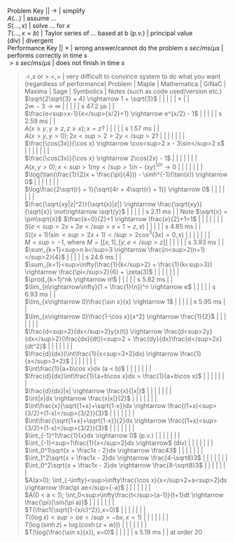 Problem Key                                 ||
 $\rightarrow$  |  simplify                       
 $A(...)$       |  assume ...                     
 $S(...,x)$     |  solve ... for $x$              
 $T(...,x=b)$   |  Taylor series of ... based at b
 (p.v.)         |  principal value                
 (div)          |  divergent                      
Performance Key                                           ||
 $\times$                 |  wrong answer/cannot do the problem 
 $s\ sec/ms/\mu s$        |  performs correctly in time $s$     
 $> s\ sec/ms/\mu s$      |  does not finish in time $s$        
 >.<,$s$ or >.<,$\times$  |  very difficult to convince system to do what you want (regardless of performance) 
Problem                                                       |  Maple  |  Mathematica  |  GiNaC  |  Maxima  |  Sage  |  Symbolics  |  Notes (such as code used/version etc.) 
 $\sqrt{2\sqrt{3} + 4} \rightarrow 1 + \sqrt{3}$               |         |               |         |          |  $\times$  |             |  
 $2\infty - 3 \rightarrow \infty$                              |         |               |         |          |  s 47.2 µs  |             |  
 $\frac{e<sup>x-1}{e</sup>{x/2}+1} \rightarrow e^{x/2} - 1$             |         |               |         |          |  s 2.59 ms  |             |  
 $A(x \geq y, y \geq z, z \geq x); x = z?$                     |         |               |         |          |  s 1.57 ms  |             |  
 $A(x > y, y > 0); 2x<sup>2 > 2y</sup>2?$                               |         |               |         |          |        |             |  
 $\frac{\cos(3x)}{\cos x} \rightarrow \cos<sup>2 x - 3\sin</sup>2 x$    |         |               |         |          |        |             |  
 $\frac{\cos(3x)}{\cos x} \rightarrow 2\cos(2x) - 1$           |         |               |         |          |        |             |  
 $A(x,y > 0); x<sup>{1/n}y</sup>{1/n} - (xy)^{1/n} \rightarrow 0$       |         |               |         |          |        |             |  
 $\log(\tan(\frac{1}{2}x + \frac{\pi}{4})) - \sinh^{-1}(\tan(x)) \rightarrow 0$  |   |   |         |          |        |             |  
 $\log\frac{2\sqrt{r} + 1}{\sqrt{4r + 4\sqrt{r} + 1}} \rightarrow 0$  |   |              |         |          |        |             |  
 $\frac{\sqrt{xy|z|^2}}{\sqrt{x}|z|} \rightarrow \frac{\sqrt{xy}}{\sqrt{x}} \not\rightarrow \sqrt{y}$  |   |   |   |   |  s 2.11 ms  |         |  Note $\sqrt{x} = \pm\sqrt{x}$ 
 $\frac{x=0}{2}+1 \rightarrow \frac{x}{2}+1=1$                 |         |               |         |          |        |             |  
 $S(e<sup>{2x} + 2e</sup>x + 1 = z,x)$                                  |         |               |         |          |  s 4.85 ms  |             |  
 $S((x+1)(\sin<sup>2x + 1)</sup>2\cos^3(3x)=0,x)$                       |         |               |         |          |        |             |  
 $M<sup>{-1}$, where $M = [[x,1],[y,e</sup>z]]$                         |         |               |         |          |  s 3.93 ms  |             |  
 $\sum_{k=1}<sup>n k</sup>3 \rightarrow \frac{n<sup>2(n+1)</sup>2}{4}$           |         |               |         |          |  s 24.6 ms  |             |  
 $\sum_{k=1}<sup>\infty(\frac{1}{k</sup>2} + \frac{1}{k<sup>3}) \rightarrow \frac{\pi</sup>2}{6} + \zeta(3)$  |   |   |   |   |   |   |  
 $\prod_{k=1}^nk \rightarrow n!$                               |         |               |         |          |  s 5.82 ms  |             |  
 $\lim_{n\rightarrow\infty}(1 + \frac{1}{n})^n \rightarrow e$  |         |               |         |          |  s 6.93 ms  |             |  
 $\lim_{x\rightarrow 0}\frac{\sin x}{x} \rightarrow 1$         |         |               |         |          |  s 5.95 ms  |             |  
 $\lim_{x\rightarrow 0}\frac{1-\cos x}{x^2} \rightarrow \frac{1}{2}$  |   |              |         |          |        |             |  
 $\frac{d<sup>2}{dx</sup>2}y(x(t)) \rightarrow \frac{d<sup>2y}{dx</sup>2}(\frac{dx}{dt})<sup>2 + \frac{dy}{dx}\frac{d</sup>2x}{dt^2}$  |   |   |   |   |   |    |  
 $\frac{d}{dx}(\int\frac{1}{x<sup>3+2}dx) \rightarrow \frac{1}{x</sup>3+2}$  |    |               |         |          |        |             |  
 $\int\frac{1}{a+b\cos x}dx (a < b)$                           |         |               |         |          |        |             |  
 $\frac{d}{dx}\int\frac{1}{a+b\cos x}dx = \frac{1}{a+b\cos x}$ |         |               |         |          |        |             |  
 $\frac{d}{dx}|x| \rightarrow \frac{x}{|x|}$                   |         |               |         |          |        |             |  
 $\int|x|dx \rightarrow \frac{x|x|}{2}$                        |         |               |         |          |        |             |  
 $\int\frac{x}{\sqrt{1+x}+\sqrt{1-x}}dx \rightarrow \frac{(1+x)<sup>{3/2}+(1-x)</sup>{3/2}}{3}$  |   |   |   |         |        |             |  
 $\int\frac{\sqrt{1+x}+\sqrt{1-x}}{2}dx \rightarrow \frac{(1+x)<sup>{3/2}+(1-x)</sup>{3/2}}{3}$  |   |   |   |         |        |             |  
 $\int_{-1}^1\frac{1}{x}dx \rightarrow 0$ (p.v.)               |         |               |         |          |        |             |  
 $\int_{-1}<sup>1\frac{1}{x</sup>2}dx \rightarrow$ (div)                |         |               |         |          |        |             |  
 $\int_0^1\sqrt{x + \frac1x - 2}dx \rightarrow \frac43$        |         |               |         |          |        |             |  
 $\int_1^2\sqrt{x + \frac1x - 2}dx \rightarrow \frac{4-\sqrt8}3$ |       |               |         |          |        |             |  
 $\int_0^2\sqrt{x + \frac1x - 2}dx \rightarrow \frac{8-\sqrt8}3$ |       |               |         |          |        |             |  
 $A(a>0); \int_{-\infty}<sup>\infty\frac{\cos x}{x</sup>2+a<sup>2}dx \rightarrow \frac\pi ae</sup>{-a}$ |   |   |    |          |        |             |  
 $A(0 < a < 1); \int_0<sup>\infty\frac{t</sup>{a-1}}{t+1}dt \rightarrow \frac{\pi}{\sin(\pi a)}$ |   |   |   |         |        |             |  
 $T(\frac1{\sqrt{1-(x/c)^2}},x=0)$                               |         |               |         |          |        |             |  
 $T((\log x)<sup>ae</sup>{-bx},x=1)$                                    |         |               |         |          |        |             |  
 $T(\log(\sinh z) + \log(\cosh(z + w)))$                       |         |               |         |          |        |             |  
 $T(\log(\frac{\sin x}{x}), x=0)$                              |         |               |         |          |  s 5.19 ms  |             |  at order 20 
